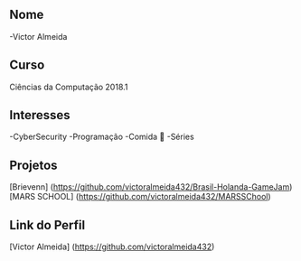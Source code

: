 ## Nome

-Victor Almeida 

## Curso

Ciências da Computação 2018.1

## Interesses

 -CyberSecurity
 -Programação
 -Comida :pizza:
 -Séries

## Projetos

[Brievenn] (https://github.com/victoralmeida432/Brasil-Holanda-GameJam)
[MARS SCHOOL] (https://github.com/victoralmeida432/MARSSChool)


## Link do Perfil
[Victor Almeida] (https://github.com/victoralmeida432)
